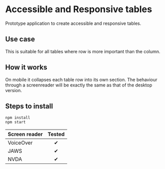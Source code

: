 # Accessible and Responsive tables

Prototype application to create accessible and responsive tables.

## Use case
This is suitable for all tables where row is more important than the column.  

## How it works
On mobile it collapses each table row into its own section. The behaviour through a screenreader will be exactly the same as that of the desktop version.

## Steps to install
`npm install`  
`npm start`

| Screen reader | Tested  | 
| ------------- | :------:|
| VoiceOver     | &#10004;|
| JAWS          | &#10004;|
| NVDA          | &#10004;|
